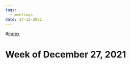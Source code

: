 ```yaml
---
tags:
  - meetings
date: 27-12-2021
---
```

#[index](notes/general-circle/old-gc-meetings/index.md) 
# Week of December 27, 2021
